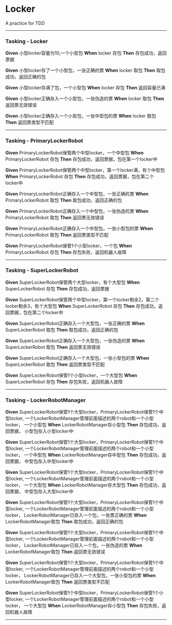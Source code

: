 # Locker
A practice for TDD
***   
### Tasking - Locker
**Given** 小型locker容量为10,一个小型包  **When** locker 存包  **Then** 存包成功，返回票据  

**Given** 小型locker存了一个小型包，一张正确的票  **When** locker 取包  **Then** 取包成功，返回正确的包 

**Given** 小型locker存满了包，一个小型包  **When** locker 存包  **Then** 返回容量已满 

**Given** 小型locker正确存入一个小型包，一张伪造的票 **When** locker 取包  **Then** 返回票无效错误

**Given** 小型locker正确存入一个小型包，一张中型包的票 **When** locker 取包  **Then** 返回票类型不匹配
***  
### Tasking - PrimaryLockerRobot
**Given** PrimaryLockerRobot保管两个中型locker，一个中型包  **When** PrimaryLockerRobot 存包  **Then** 存包成功，返回票据，包在第一个locker中

**Given** PrimaryLockerRobot保管两个中型locker，第一个locker满，有个中型包  **When** PrimaryLockerRobot 存包  **Then** 存包成功，返回票据，包在第二个locker中

**Given** PrimaryLockerRobot正确存入一个中型包，一张正确的票  **When** PrimaryLockerRobot 取包  **Then** 取包成功，返回正确的包 

**Given** PrimaryLockerRobot正确存入一个中型包，一张伪造的票 **When** PrimaryLockerRobot 取包  **Then** 返回票无效错误

**Given** PrimaryLockerRobot正确存入一个中型包，一张小型包的票 **When** PrimaryLockerRobot 取包  **Then** 返回票类型不匹配

**Given** PrimaryLockerRobot保管1个小型locker，一个包  **When** PrimaryLockerRobot 存包  **Then** 存包失败，返回机器人故障
***  
### Tasking - SuperLockerRobot
**Given** SuperLockerRobot保管两个大型locker，有个大型包  **When** SuperLockerRobot 存包  **Then** 存包成功，返回票据

**Given** SuperLockerRobot保管两个中型locker，第一个locker剩余2，第二个locker剩余3，有个大型包  **When** SuperLockerRobot 存包  **Then** 存包成功，返回票据，包在第二个locker中

**Given** SuperLockerRobot正确存入一个大型包，一张正确的票  **When** SuperLockerRobot 取包  **Then** 取包成功，返回正确的包 

**Given** SuperLockerRobot正确存入一个大型包，一张伪造的票 **When** SuperLockerRobot 取包  **Then** 返回票无效错误

**Given** SuperLockerRobot正确存入一个大型包，一张小型包的票 **When** SuperLockerRobot 取包  **Then** 返回票类型不匹配

**Given** SuperLockerRobot保管1个小型locker，一个大型包  **When** SuperLockerRobot 存包  **Then** 存包失败，返回机器人故障
***  
### Tasking - LockerRobotManager
**Given** SuperLockerRobot保管1个大型locker，PrimaryLockerRobot保管1个中型locker, 一个LockerRobotManager管理前面描述的两个robot和一个小型locker， 
一个小型包 **When** LockerRobotManager存小型包  **Then** 存包成功，返回票据， 小型包存入小型locker中

**Given** SuperLockerRobot保管1个大型locker，PrimaryLockerRobot保管1个中型locker, 一个LockerRobotManager管理前面描述的两个robot和一个小型locker， 
一个中型包 **When** LockerRobotManager存中型包  **Then** 存包成功，返回票据， 中型包存入中型locker中

**Given** SuperLockerRobot保管1个大型locker，PrimaryLockerRobot保管1个中型locker, 一个LockerRobotManager管理前面描述的两个robot和一个小型locker， 
一个大型包 **When** LockerRobotManager存大型包  **Then** 存包成功，返回票据， 中型包存入大型locker中

**Given** SuperLockerRobot保管1个大型locker，PrimaryLockerRobot保管1个中型locker, 一个LockerRobotManager管理前面描述的两个robot和一个小型locker， 
LockerRobotManager已存入一个包，一张票正确的票 **When** LockerRobotManager取包 **Then** 取包成功，返回正确的包 

**Given** SuperLockerRobot保管1个大型locker，PrimaryLockerRobot保管1个中型locker, 一个LockerRobotManager管理前面描述的两个robot和一个小型locker， 
LockerRobotManager已存入一个包，一张伪造的票 **When** LockerRobotManager取包 **Then** 返回票无效错误

**Given** SuperLockerRobot保管1个大型locker，PrimaryLockerRobot保管1个中型locker, 一个LockerRobotManager管理前面描述的两个robot和一个小型locker， 
LockerRobotManager已存入一个大型包，一张小型包的票 **When** LockerRobotManager取包 **Then** 返回票类型不匹配

**Given** SuperLockerRobot保管1个中型locker，PrimaryLockerRobot保管1个小型locker, 一个LockerRobotManager管理前面描述的两个robot和一个小型locker， 
一个大型包 **When** LockerRobotManager存小型包  **Then** 存包失败，返回机器人故障
*** 

